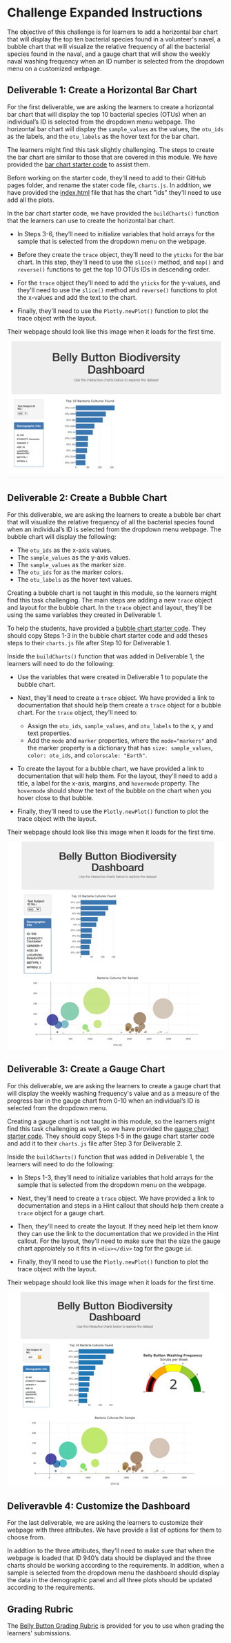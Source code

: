 # Challenge Expanded Instructions

The objective of this challenge is for learners to add a horizontal bar chart that will display the top ten bacterial species found in a volunteer's navel, a bubble chart that will visualize the relative frequency of all the bacterial species found in the naval, and a gauge chart that will show the weekly naval washing frequency when an ID number is selected from the dropdown menu on a customized webpage.

## Deliverable 1: Create a Horizontal Bar Chart
For the first deliverable, we are asking the learners to create a horizontal bar chart that will display the top 10 bacterial species (OTUs) when an individual’s ID is selected from the dropdown menu webpage.  The horizontal bar chart will display the `sample_values` as the values, the `otu_ids` as the labels, and the `otu_labels` as the hover text for the bar chart.  

The learners might find this task slightly challenging. The steps to create the bar chart are similar to those that are covered in this module. We have provided the [bar chart starter code](BellyButton_bar_chart_starter_code.js) to assist them.  

Before working on the starter code, they'll need to add to their GitHub pages folder, and rename the stater code file, `charts.js`. In addition, we have provided the [index.html](index.html) file that has the chart "ids" they'll need to use add all the plots.

In the bar chart starter code, we have provided the `buildCharts()` function that the learners can use to create the horizontal bar chart. 

  * In Steps 3-6, they’ll need to initialize variables that hold arrays for the sample that is selected from the dropdown menu on the webpage.
  
  * Before they create the `trace` object, they'll need to the `yticks` for the bar chart. In this step, they'll need to use the `slice()` method, and `map()` and `reverse()` functions to get the top 10 OTUs IDs in descending order.

  * For the `trace` object they'll need to add the `yticks` for the y-values, and they'll need to use the `slice()` method and `reverse()` functions to plot the x-values and add the text to the chart.

  * Finally, they'll need to use the `Plotly.newPlot()` function to plot the trace object with the layout.


Their webpage should look like this image when it loads for the first time. 

![The Belly Button dashboard with a horizontal bar chart of the top 10 bacteria cultures found.](./images/bar_chart.png)

## Deliverable 2: Create a Bubble Chart 
For this deliverable, we are asking the learners to create a bubble bar chart that will visualize the relative frequency of all the bacterial species found when an individual’s ID is selected from the dropdown menu webpage.  The bubble chart will display the following:
* The `otu_ids` as the x-axis values.
* The `sample_values` as the y-axis values. 
* The `sample_values` as the marker size.
* The `otu_ids` for as the marker colors.
* The `otu_labels` as the hover text values.

Creating a bubble chart is not taught in this module, so the learners might find this task challenging.  The main steps are adding a new `trace` object and layout for the bubble chart. In the `trace` object and layout, they'll be using the same variables they created in Deliverable 1. 

To help the students, have provided a [bubble chart starter code](BellyButton_bubble_chart_starter_code.js). They should copy Steps 1-3 in the bubble chart starter code and add theses steps to their `charts.js` file after Step 10 for Deliverable 1.

Inside the `buildCharts()` function that was added in Deliverable 1, the learners will need to do the following:

  * Use the variables that were created in Deliverable 1 to populate the bubble chart.

  * Next, they'll need to create a `trace` object. We have provided a link to documentation that should help them create a `trace` object for a bubble chart. For the `trace` object, they'll need to:
    * Assign the `otu_ids`, `sample_values`, and `otu_labels` to the x, y and text properties. 
    * Add the `mode` and `marker` properties, where the `mode="markers"` and the marker property is a dictionary that has `size: sample_values`, `color: otu_ids`, and `colorscale: "Earth"`.

  * To create the layout for a bubble chart, we have provided a link to documentation that will help them. For the layout, they'll need to add a title, a label for the x-axis, margins, and `hovermode` property. The `hovermode` should show the text of the bubble on the chart when you hover close to that bubble. 

  * Finally, they'll need to use the `Plotly.newPlot()` function to plot the trace object with the layout.

Their webpage should look like this image when it loads for the first time. 

![The Belly Button dashboard with a horizontal bar chart  of the top 10 bacteria cultures found and the bubble chart.](./images/bar_bubble_charts.png)

## Deliverable 3: Create a Gauge Chart 
For this deliverable, we are asking the learners to create a gauge chart that will display the weekly washing frequency's value and as a measure of the progress bar in the gauge chart from 0-10 when an individual’s ID is selected from the dropdown menu.

Creating a gauge chart is not taught in this module, so the learners might find this task challenging as well, so we have provided the [gauge chart starter code](BellyButton_gauge_starter_code.js). They should copy Steps 1-5 in the gauge chart starter code and add it to their `charts.js` file after Step 3 for Deliverable 2.

Inside the `buildCharts()` function that was added in Deliverable 1, the learners will need to do the following:

  * In Steps 1-3, they’ll need to initialize variables that hold arrays for the sample that is selected from the dropdown menu on the webpage.

  * Next, they'll need to create a `trace` object. We have provided a link to documentation and steps in a Hint callout that should help them create a `trace` object for a gauge chart. 

  * Then, they'll need to create the layout. If they need help let them know they can use the link to the documentation that we provided in the Hint callout. For the layout, they'll need to make sure that the size the gauge chart approiately so it fits in `<div></div>` tag for the gauge `id`.

  * Finally, they'll need to use the `Plotly.newPlot()` function to plot the trace object with the layout.

Their webpage should look like this image when it loads for the first time. 

![The Completed Bell Button dashboard.](./images/bar_bubble_gauge_charts.png)

## Deliveravble 4: Customize the Dashboard
For the last deliverable, we are asking the learners to customize their webpage with three attributes. We have provide a list of options for them to choose from.

In addtion to the three attributes, they'll need to make sure that when the webpage is loaded that ID 940’s data should be displayed and the three charts should be working according to the requirements. In addition, when a sample is selected from the dropdown menu the dashboard should display the data in the demographic panel and all three plots should be updated according to the requirements.


## Grading Rubric

The [Belly Button Grading Rubric](BellyButton_Grading_Rubric.pdf) is provided for you to use when grading the learners' submissions.

